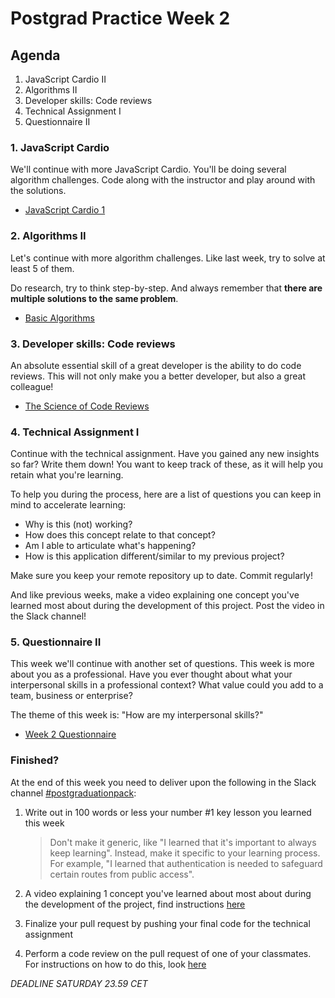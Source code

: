 # Postgrad Practice Week 2

## Agenda

1. JavaScript Cardio II
2. Algorithms II
3. Developer skills: Code reviews
4. Technical Assignment I
5. Questionnaire II

### 1. JavaScript Cardio

We'll continue with more JavaScript Cardio. You'll be doing several algorithm challenges. Code along with the instructor and play around with the solutions.

- [JavaScript Cardio 1](https://www.youtube.com/watch?v=M2bJBuaOeOQ)

### 2. Algorithms II

Let's continue with more algorithm challenges. Like last week, try to solve at least 5 of them.

Do research, try to think step-by-step. And always remember that **there are multiple solutions to the same problem**.

- [Basic Algorithms](https://www.freecodecamp.org/learn/javascript-algorithms-and-data-structures/basic-algorithm-scripting/)

### 3. Developer skills: Code reviews

An absolute essential skill of a great developer is the ability to do code reviews. This will not only make you a better developer, but also a great colleague!

- [The Science of Code Reviews](https://www.youtube.com/watch?v=EyL7mqwpZhk)

### 4. Technical Assignment I

Continue with the technical assignment. Have you gained any new insights so far? Write them down! You want to keep track of these, as it will help you retain what you're learning.

To help you during the process, here are a list of questions you can keep in mind to accelerate learning:

- Why is this (not) working?
- How does this concept relate to that concept?
- Am I able to articulate what's happening?
- How is this application different/similar to my previous project?

Make sure you keep your remote repository up to date. Commit regularly!

And like previous weeks, make a video explaining one concept you've learned most about during the development of this project. Post the video in the Slack channel!

### 5. Questionnaire II

This week we'll continue with another set of questions. This week is more about you as a professional. Have you ever thought about what your interpersonal skills in a professional context? What value could you add to a team, business or enterprise?

The theme of this week is: "How are my interpersonal skills?"

- [Week 2 Questionnaire](https://hackyourfuture.typeform.com/to/W7Nku0co)

### Finished?

At the end of this week you need to deliver upon the following in the Slack channel [#postgraduationpack](https://hackyourfuture.slack.com/archives/C010LE1F9U7):

1. Write out in 100 words or less your number #1 key lesson you learned this week

   > Don't make it generic, like "I learned that it's important to always keep learning". Instead, make it specific to your learning process. For example, "I learned that authentication is needed to safeguard certain routes from public access".

2. A video explaining 1 concept you've learned about most about during the development of the project, find instructions [here](./../how-to-record-concept.md)

3. Finalize your pull request by pushing your final code for the technical assignment

4. Perform a code review on the pull request of one of your classmates. For instructions on how to do this, look [here](./../how-to-code-review.md)

_DEADLINE SATURDAY 23.59 CET_
